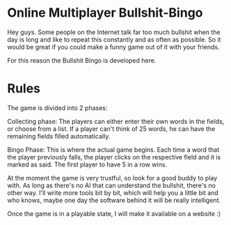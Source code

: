 ﻿# Online Multiplayer Bullshit-Bingo

Hey guys. Some people on the Internet talk far too much bullshit when the day is long and like to repeat this constantly and as often as possible.  So it would be great if you could make a funny game out of it with your friends.

For this reason the Bullshit Bingo is developed here.

# Rules
The game is divided into 2 phases:

Collecting phase:
The players can either enter their own words in the fields, or choose from a list. If a player can't think of 25 words, he can               have the remaining fields filled automatically.

Bingo Phase:
This is where the actual game begins. Each time a word that the player previously
falls, the player clicks on the respective field and it is marked as said. The first player to have 5 in a row wins.

At the moment the game is very trustful, so look for a good buddy to play with. As long as there's no AI that can understand the bullshit, there's no other way. I'll write more tools bit by bit, which will help you a little bit and who knows, maybe one day the software behind it will be really intelligent.

Once the game is in a playable state, I will make it available on a website :)
